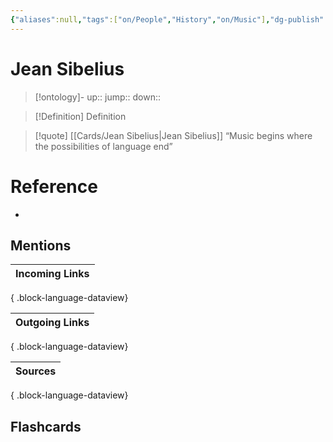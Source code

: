```yaml
---
{"aliases":null,"tags":["on/People","History","on/Music"],"dg-publish":true,"permalink":"/cards/jean-sibelius/","dgPassFrontmatter":true}
---
```


# Jean Sibelius

> [!ontology]-
> up:: 
> jump:: 
> down:: 

> [!Definition] Definition

> [!quote] [[Cards/Jean Sibelius\|Jean Sibelius]]
> “Music begins where the possibilities of language end”

# Reference

- 

## Mentions

| Incoming Links |
| -------------- |

{ .block-language-dataview}

| Outgoing Links |
| -------------- |

{ .block-language-dataview}

| Sources |
| ------- |

{ .block-language-dataview}

## Flashcards